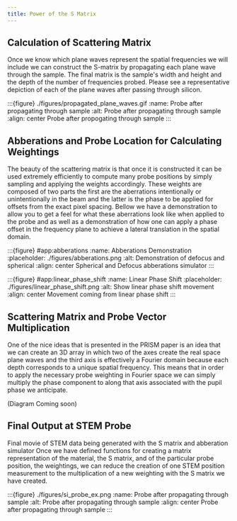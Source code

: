 ```yaml
---
title: Power of the S Matrix
---
```








## Calculation of Scattering Matrix
Once we know which plane waves represent the spatial frequencies we will include we can construct the S-matrix by propagating each plane wave through the sample. The final matrix is the sample's width and height and the depth of the number of frequencies probed. Please see a representative depiction of each of the plane waves after passing through silicon.

:::{figure} ./figures/propagated_plane_waves.gif
:name: Probe after propagating through sample
:alt: Probe after propagating through sample
:align: center
Probe after propogating through sample
:::

## Abberations and Probe Location for Calculating Weightings
The beauty of the scattering matrix is that once it is constructed it can be used extremely efficiently to compute many probe positions by simply sampling and applying the weights accordingly. These weights are composed of two parts the first are the aberrations intentionally or unintentionally in the beam and the latter is the phase to be applied for offsets from the exact pixel spacing. Bellow we have a demonstration to allow you to get a feel for what these aberrations look like when applied to the probe and as well as a demonstration of how one can apply a phase offset in the frequency plane to achieve a lateral translation in the spatial domain.

:::{figure} #app:abberations
:name: Abberations Demonstration
:placeholder: ./figures/abberations.png
:alt: Demonstration of defocus and spherical
:align: center
Spherical and Defocus abberations simulator
:::


:::{figure} #app:linear_phase_shift
:name: Linear Phase Shift
:placeholder: ./figures/linear_phase_shift.png
:alt: Show linear phase shift movement
:align: center
Movement coming from linear phase shift
:::

## Scattering Matrix and Probe Vector Multiplication
One of the nice ideas that is presented in the PRISM paper is an idea that we can create an 3D array in which two of the axes create the real space plane waves and the third axis is effectively a Fourier domain because each depth corresponds to a unique spatial frequency. This means that in order to apply the necessary probe weighting in Fourier space we can simply multiply the phase component to along that axis associated with the pupil phase we anticipate.

(Diagram Coming soon)


## Final Output at STEM Probe
Final movie of STEM data being generated with the S matrix and abberation simulator
Once we have defined functions for creating a matrix representation of the material, the S matrix, and of the particular probe position, the weightings, we can reduce the creation of one STEM position measurement to the multiplication of a new weighting with the S matrix we have created.

:::{figure} ./figures/si_probe_ex.png
:name: Probe after propagating through sample
:alt: Probe after propagating through sample
:align: center
Probe after propagating through sample
:::